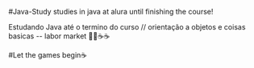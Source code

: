 #Java-Study
studies in java at alura until finishing the course!

Estudando Java até o termino do curso // orientação a objetos e coisas basicas -- labor market 🚀🚀☕☕

#Let the games begin☕
